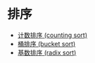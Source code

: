 # 排序


- [计数排序 (counting sort)](./counting_sort.ipynb)
- [桶排序 (bucket sort)](./bucket_sort.ipynb)
- [基数排序 (radix sort)](./radix_sort.ipynb)
